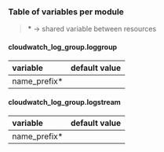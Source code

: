 ### Table of variables per module

> __*__ -> shared variable between resources

#### cloudwatch_log_group.loggroup
| variable     | default value |
|:-------------|:------------- |
| name_prefix* |               |

#### cloudwatch_log_group.logstream
| variable     | default value |
|:-------------|:------------- |
| name_prefix* |               |
